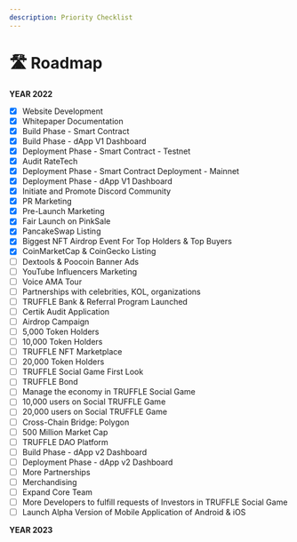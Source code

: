 ```yaml
---
description: Priority Checklist
---
```


# 🛣 Roadmap

**YEAR 2022**

* [x] Website Development
* [x] Whitepaper Documentation
* [x] Build Phase - Smart Contract
* [x] Build Phase - dApp V1 Dashboard
* [x] Deployment Phase - Smart Contract - Testnet
* [x] Audit RateTech
* [x] Deployment Phase - Smart Contract Deployment - Mainnet
* [x] Deployment Phase - dApp V1 Dashboard
* [x] Initiate and Promote Discord Community
* [x] PR Marketing
* [x] Pre-Launch Marketing
* [x] Fair Launch on PinkSale
* [x] PancakeSwap Listing
* [x] Biggest NFT Airdrop Event For Top Holders & Top Buyers
* [x] CoinMarketCap & CoinGecko Listing
* [ ] Dextools & Poocoin Banner Ads
* [ ] YouTube Influencers Marketing
* [ ] Voice AMA Tour
* [ ] Partnerships with celebrities, KOL, organizations
* [ ] TRUFFLE Bank & Referral Program Launched
* [ ] Certik Audit Application
* [ ] Airdrop Campaign
* [ ] 5,000 Token Holders
* [ ] 10,000 Token Holders
* [ ] TRUFFLE NFT Marketplace
* [ ] 20,000 Token Holders
* [ ] TRUFFLE Social Game First Look
* [ ] TRUFFLE Bond
* [ ] Manage the economy in TRUFFLE Social Game
* [ ] 10,000 users on Social TRUFFLE Game
* [ ] 20,000 users on Social TRUFFLE Game
* [ ] Cross-Chain Bridge: Polygon
* [ ] 500 Million Market Cap
* [ ] TRUFFLE DAO Platform
* [ ] Build Phase - dApp v2 Dashboard
* [ ] Deployment Phase - dApp v2 Dashboard
* [ ] More Partnerships
* [ ] Merchandising
* [ ] Expand Core Team
* [ ] More Developers to fulfill requests of Investors in TRUFFLE Social Game
* [ ] Launch Alpha Version of Mobile Application of Android & iOS

**YEAR 2023**

